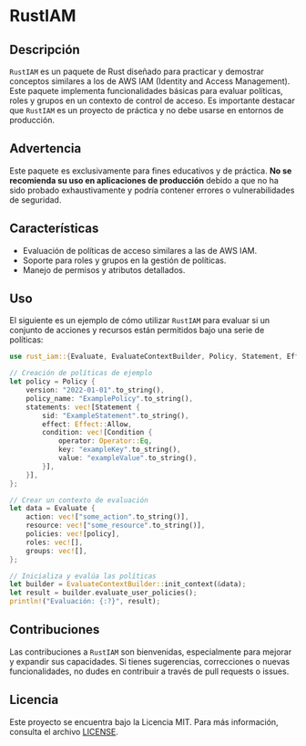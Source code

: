 # RustIAM

## Descripción

`RustIAM` es un paquete de Rust diseñado para practicar y demostrar conceptos similares a los de AWS IAM (Identity and Access Management). Este paquete implementa funcionalidades básicas para evaluar políticas, roles y grupos en un contexto de control de acceso. Es importante destacar que `RustIAM` es un proyecto de práctica y no debe usarse en entornos de producción.

## Advertencia

Este paquete es exclusivamente para fines educativos y de práctica. **No se recomienda su uso en aplicaciones de producción** debido a que no ha sido probado exhaustivamente y podría contener errores o vulnerabilidades de seguridad.

## Características

- Evaluación de políticas de acceso similares a las de AWS IAM.
- Soporte para roles y grupos en la gestión de políticas.
- Manejo de permisos y atributos detallados.

## Uso

El siguiente es un ejemplo de cómo utilizar `RustIAM` para evaluar si un conjunto de acciones y recursos están permitidos bajo una serie de políticas:

```rust
use rust_iam::{Evaluate, EvaluateContextBuilder, Policy, Statement, Effect, Condition, Operator};

// Creación de políticas de ejemplo
let policy = Policy {
    version: "2022-01-01".to_string(),
    policy_name: "ExamplePolicy".to_string(),
    statements: vec![Statement {
        sid: "ExampleStatement".to_string(),
        effect: Effect::Allow,
        condition: vec![Condition {
            operator: Operator::Eq,
            key: "exampleKey".to_string(),
            value: "exampleValue".to_string(),
        }],
    }],
};

// Crear un contexto de evaluación
let data = Evaluate {
    action: vec!["some_action".to_string()],
    resource: vec!["some_resource".to_string()],
    policies: vec![policy],
    roles: vec![],
    groups: vec![],
};

// Inicializa y evalúa las políticas
let builder = EvaluateContextBuilder::init_context(&data);
let result = builder.evaluate_user_policies();
println!("Evaluación: {:?}", result);
```

## Contribuciones

Las contribuciones a `RustIAM` son bienvenidas, especialmente para mejorar y expandir sus capacidades. Si tienes sugerencias, correcciones o nuevas funcionalidades, no dudes en contribuir a través de pull requests o issues.

## Licencia

Este proyecto se encuentra bajo la Licencia MIT. Para más información, consulta el archivo [LICENSE](LICENSE).
